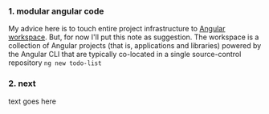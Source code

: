 ### 1. modular angular code
My advice here is to touch entire project infrastructure to [Angular workspace](https://angular.io/guide/workspace-config). But, for now I'll put this note as suggestion.
The workspace is a collection of Angular projects (that is, applications and libraries) powered by the Angular CLI that are typically co-located in a single source-control repository
`ng new todo-list`

### 2. next
text goes here